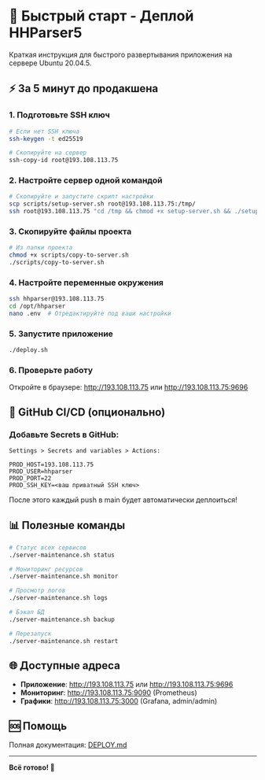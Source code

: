 # 🚀 Быстрый старт - Деплой HHParser5

Краткая инструкция для быстрого развертывания приложения на сервере Ubuntu 20.04.5.

## ⚡ За 5 минут до продакшена

### 1. Подготовьте SSH ключ

```bash
# Если нет SSH ключа
ssh-keygen -t ed25519

# Скопируйте на сервер
ssh-copy-id root@193.108.113.75
```

### 2. Настройте сервер одной командой

```bash
# Скопируйте и запустите скрипт настройки
scp scripts/setup-server.sh root@193.108.113.75:/tmp/
ssh root@193.108.113.75 "cd /tmp && chmod +x setup-server.sh && ./setup-server.sh"
```

### 3. Скопируйте файлы проекта

```bash
# Из папки проекта
chmod +x scripts/copy-to-server.sh
./scripts/copy-to-server.sh
```

### 4. Настройте переменные окружения

```bash
ssh hhparser@193.108.113.75
cd /opt/hhparser
nano .env  # Отредактируйте под ваши настройки
```

### 5. Запустите приложение

```bash
./deploy.sh
```

### 6. Проверьте работу

Откройте в браузере: http://193.108.113.75 или http://193.108.113.75:9696

## 🔧 GitHub CI/CD (опционально)

### Добавьте Secrets в GitHub:

```
Settings > Secrets and variables > Actions:

PROD_HOST=193.108.113.75
PROD_USER=hhparser  
PROD_PORT=22
PROD_SSH_KEY=<ваш приватный SSH ключ>
```

После этого каждый push в main будет автоматически деплоиться!

## 📊 Полезные команды

```bash
# Статус всех сервисов
./server-maintenance.sh status

# Мониторинг ресурсов  
./server-maintenance.sh monitor

# Просмотр логов
./server-maintenance.sh logs

# Бэкап БД
./server-maintenance.sh backup

# Перезапуск
./server-maintenance.sh restart
```

## 🌐 Доступные адреса

- **Приложение**: http://193.108.113.75 или http://193.108.113.75:9696
- **Мониторинг**: http://193.108.113.75:9090 (Prometheus)
- **Графики**: http://193.108.113.75:3000 (Grafana, admin/admin)

## 🆘 Помощь

Полная документация: [DEPLOY.md](DEPLOY.md)

---
**Всё готово! 🎉**

